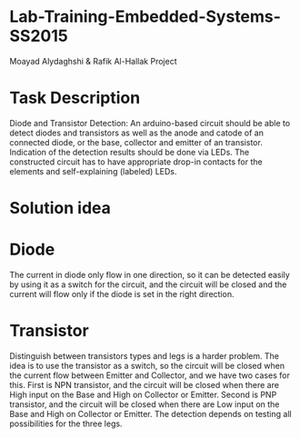 # Lab-Training-Embedded-Systems-SS2015
Moayad Alydaghshi &amp; Rafik Al-Hallak Project 

# Task Description
Diode and Transistor Detection:
An arduino-based circuit should be able to detect diodes and transistors as well as the anode and catode of an connected diode, or the base, collector and emitter of an transistor. Indication of the detection results should be done via LEDs. The constructed circuit has to have appropriate drop-in contacts for the elements and self-explaining (labeled) LEDs.

# Solution idea
# Diode
The current in diode only flow in one direction, so it can be detected easily by using it as a switch for the circuit, and the circuit will be closed and the current will flow only if the diode is set in the right direction. 
# Transistor
Distinguish between transistors types and legs is a harder problem. The idea is to use the transistor as a switch, so the circuit will be closed when the current flow between Emitter and Collector, and we have two cases for this. First is NPN transistor, and the circuit will be closed when there are High input on the Base and High on Collector or Emitter. Second is PNP transistor, and the circuit will be closed when there are Low input on the Base and High on Collector or Emitter. The detection depends on testing all possibilities for the three legs. 

 
